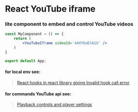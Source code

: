 # React YouTube iframe
### lite component to embed and control YouTube videos

```jsx
const MyComponent = () => {
    return (
        <YouTubeIframe videoId='44XYEeD1A1U' />
    )
}

export default App;
```

#### for local env see:
> [React hooks in react library giving Invalid hook call error](https://stackoverflow.com/questions/56021112/react-hooks-in-react-library-giving-invalid-hook-call-error/57422196#57422196)

#### for commands YouTube api see:
>[Playback controls and player settings](https://developers.google.com/youtube/iframe_api_reference?hl=en#Playback_controls)